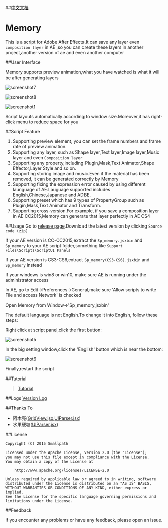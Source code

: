 ##[中文文档](https://github.com/Smallpath/Memory/blob/master/README-CH.md)

# Memory

This is a script for Adobe After Effects.It can save any layer even `composition layer` in AE ,so you can create these layers in another project,another version of ae and even another computer


##User Interface

Memory supports preview animation,what you have watched is what it will be after generating layers

![screenshot7](https://raw.githubusercontent.com/Smallpath/Memory/master/_screenshot/1.gif)

![screenshot8](https://raw.githubusercontent.com/Smallpath/Memory/master/_screenshot/2.gif)

![screenshot1](https://raw.githubusercontent.com/Smallpath/Memory/master/_screenshot/1_en.PNG)

Script layouts automatically according to window size.Moreover,it has right-click menu to reduce space for you

##Script Feature
1. Supporting preview element, you can set the frame numbers and frame rate of preview animation.
2. Supporting any layer, such as Shape layer,Text layer,Image layer,Music layer and even `Composition layer`
3. Supporting any property,including Plugin,Mask,Text Animator,Shape Effector,Layer Style and so on.
4. Supporting storing image and music.Even if the material has been removed, it can be generated correctly by Memory
5. Supporting fixing the expression error caused by using different launguage of AE.Lauguage supported includes English,Chinese,Japanese and ADBE.
6. Supporting preset which has 9 types of PropertyGroup such as Plugin,Mask,Text Animator and Transform.
7. Supporting cross-version.For example, if you save a composition layer in AE CC2015,Memory can generate that layer perfectly in AE CS4



##Usage
Go to [release page](https://github.com/Smallpath/Memory/releases).Download the latest version by clicking `Source code (zip)`

If your AE version is CC-CC2015,extract the `Sp_memory.jsxbin` and `Sp_memory` to your AE script folder,something like `Support Files\Scripts\ScriptUI Panels`

If your AE version is CS3-CS6,extract `Sp_memory(CS3-CS6).jsxbin` and `Sp_memory` instead

If your windows is win8 or win10, make sure AE is running under the administrator access

In AE, go to Edit->Preferences->General,make sure 'Allow scripts to write File and access Network' is checked

Open Memory from Window->'Sp_memory.jsxbin'

The default language is not English.To change it into English, follow these steps:

Right click at script panel,click the first button:

![screenshot5](https://raw.githubusercontent.com/Smallpath/Memory/master/_screenshot/5.PNG)

In the big setting window,click the 'English' button which is near the bottom:

![screenshot6](https://raw.githubusercontent.com/Smallpath/Memory/master/_screenshot/6.PNG)

Finally,restart the script


##Tutorial
>[Tutorial](https://github.com/Smallpath/Memory/blob/master/wiki/TUTORIAL-EN.md)


##Logs
[Version Log](https://github.com/Smallpath/Memory/blob/master/wiki/LOGS-EN.md)

##Thanks To
- 阿木亮([GridView.jsx](https://github.com/Smallpath/Memory/blob/master/Sp_memory/lib/GridView.jsx),[UIParser.jsx](https://github.com/Smallpath/Memory/blob/master/Sp_memory/lib/UIParser.jsx))
- 水果硬糖([UIParser.jsx](https://github.com/Smallpath/Memory/blob/master/Sp_memory/lib/UIParser.jsx))

##License
```
Copyright (C) 2015 Smallpath

Licensed under the Apache License, Version 2.0 (the "License");
you may not use this file except in compliance with the License.
You may obtain a copy of the License at

    http://www.apache.org/licenses/LICENSE-2.0

Unless required by applicable law or agreed to in writing, software
distributed under the License is distributed on an "AS IS" BASIS,
WITHOUT WARRANTIES OR CONDITIONS OF ANY KIND, either express or implied.
See the License for the specific language governing permissions and
limitations under the License.
```

##Feedback

If you encounter any problems or have any feedback, please open an issue.
